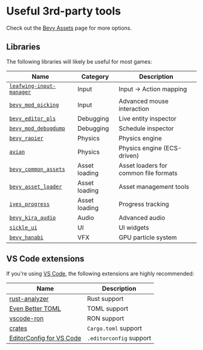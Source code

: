 # Useful 3rd-party tools

Check out the [Bevy Assets](https://bevyengine.org/assets/) page for more options.

## Libraries

The following libraries will likely be useful for most games:

| Name                                                                                   | Category      | Description                           |
| -------------------------------------------------------------------------------------- | ------------- | ------------------------------------- |
| [`leafwing-input-manager`](https://github.com/Leafwing-Studios/leafwing-input-manager) | Input         | Input -> Action mapping               |
| [`bevy_mod_picking`](https://github.com/aevyrie/bevy_mod_picking)                      | Input         | Advanced mouse interaction            |
| [`bevy_editor_pls`](https://github.com/jakobhellermann/bevy_editor_pls)                | Debugging     | Live entity inspector                 |
| [`bevy_mod_debugdump`](https://github.com/jakobhellermann/bevy_mod_debugdump)          | Debugging     | Schedule inspector                    |
| [`bevy_rapier`](https://github.com/dimforge/bevy_rapier)                               | Physics       | Physics engine                        |
| [`avian`](https://github.com/Jondolf/avian)                                            | Physics       | Physics engine (ECS-driven)           |
| [`bevy_common_assets`](https://github.com/NiklasEi/bevy_common_assets)                 | Asset loading | Asset loaders for common file formats |
| [`bevy_asset_loader`](https://github.com/NiklasEi/bevy_asset_loader)                   | Asset loading | Asset management tools                |
| [`iyes_progress`](https://github.com/IyesGames/iyes_progress)                          | Asset loading | Progress tracking                     |
| [`bevy_kira_audio`](https://github.com/NiklasEi/bevy_kira_audio)                       | Audio         | Advanced audio                        |
| [`sickle_ui`](https://github.com/UmbraLuminosa/sickle_ui)                              | UI            | UI widgets                            |
| [`bevy_hanabi`](https://github.com/djeedai/bevy_hanabi)                                | VFX           | GPU particle system                   |

## VS Code extensions

If you're using [VS Code](https://code.visualstudio.com/), the following extensions are highly recommended:

| Name                                                                                                      | Description             |
|-----------------------------------------------------------------------------------------------------------|-------------------------|
| [rust-analyzer](https://marketplace.visualstudio.com/items?itemName=rust-lang.rust-analyzer)              | Rust support            |
| [Even Better TOML](https://marketplace.visualstudio.com/items?itemName=tamasfe.even-better-toml)          | TOML support            |
| [vscode-ron](https://marketplace.visualstudio.com/items?itemName=a5huynh.vscode-ron)                      | RON support             |
| [crates](https://marketplace.visualstudio.com/items?itemName=serayuzgur.crates)                           | `Cargo.toml` support    |
| [EditorConfig for VS Code](https://marketplace.visualstudio.com/items?itemName=EditorConfig.EditorConfig) | `.editorconfig` support |
